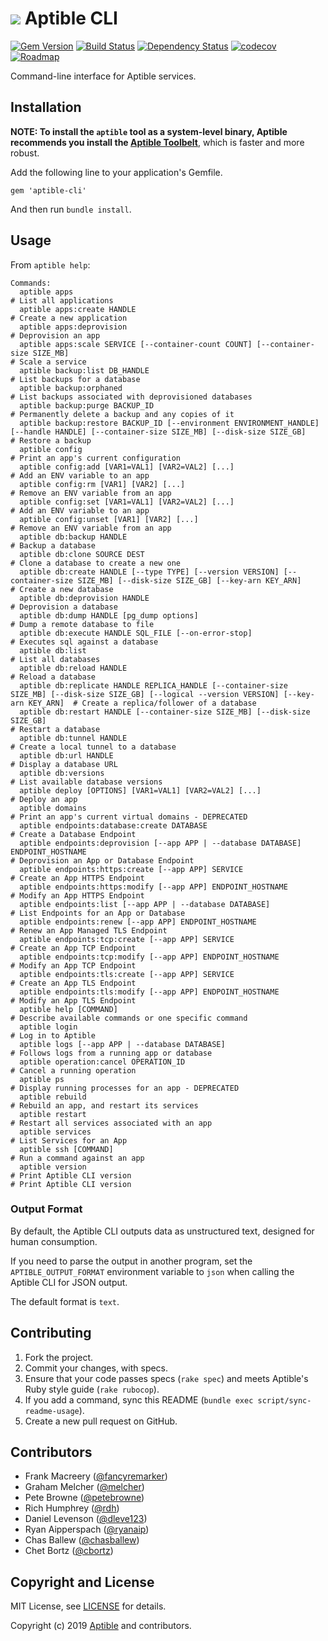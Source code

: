 # ![](https://raw.github.com/aptible/straptible/master/lib/straptible/rails/templates/public.api/icon-60px.png) Aptible CLI

[![Gem Version](https://badge.fury.io/rb/aptible-cli.png)](https://rubygems.org/gems/aptible-cli)
[![Build Status](https://travis-ci.org/aptible/aptible-cli.png?branch=master)](https://travis-ci.org/aptible/aptible-cli)
[![Dependency Status](https://gemnasium.com/aptible/aptible-cli.png)](https://gemnasium.com/aptible/aptible-cli)
[![codecov](https://codecov.io/gh/aptible/aptible-cli/branch/master/graph/badge.svg)](https://codecov.io/gh/aptible/aptible-cli)
[![Roadmap](https://badge.waffle.io/aptible/aptible-cli.svg?label=ready&title=roadmap)](http://waffle.io/aptible/aptible-cli)

Command-line interface for Aptible services.

## Installation

**NOTE: To install the `aptible` tool as a system-level binary, Aptible
recommends you install the
[Aptible Toolbelt](https://support.aptible.com/toolbelt/)**, which is faster
and more robust.

Add the following line to your application's Gemfile.

    gem 'aptible-cli'

And then run `bundle install`.


## Usage

From `aptible help`:

<!-- BEGIN USAGE -->
```
Commands:
  aptible apps                                                                                                                                   # List all applications
  aptible apps:create HANDLE                                                                                                                     # Create a new application
  aptible apps:deprovision                                                                                                                       # Deprovision an app
  aptible apps:scale SERVICE [--container-count COUNT] [--container-size SIZE_MB]                                                                # Scale a service
  aptible backup:list DB_HANDLE                                                                                                                  # List backups for a database
  aptible backup:orphaned                                                                                                                        # List backups associated with deprovisioned databases
  aptible backup:purge BACKUP_ID                                                                                                                 # Permanently delete a backup and any copies of it
  aptible backup:restore BACKUP_ID [--environment ENVIRONMENT_HANDLE] [--handle HANDLE] [--container-size SIZE_MB] [--disk-size SIZE_GB]         # Restore a backup
  aptible config                                                                                                                                 # Print an app's current configuration
  aptible config:add [VAR1=VAL1] [VAR2=VAL2] [...]                                                                                               # Add an ENV variable to an app
  aptible config:rm [VAR1] [VAR2] [...]                                                                                                          # Remove an ENV variable from an app
  aptible config:set [VAR1=VAL1] [VAR2=VAL2] [...]                                                                                               # Add an ENV variable to an app
  aptible config:unset [VAR1] [VAR2] [...]                                                                                                       # Remove an ENV variable from an app
  aptible db:backup HANDLE                                                                                                                       # Backup a database
  aptible db:clone SOURCE DEST                                                                                                                   # Clone a database to create a new one
  aptible db:create HANDLE [--type TYPE] [--version VERSION] [--container-size SIZE_MB] [--disk-size SIZE_GB] [--key-arn KEY_ARN]                # Create a new database
  aptible db:deprovision HANDLE                                                                                                                  # Deprovision a database
  aptible db:dump HANDLE [pg_dump options]                                                                                                       # Dump a remote database to file
  aptible db:execute HANDLE SQL_FILE [--on-error-stop]                                                                                           # Executes sql against a database
  aptible db:list                                                                                                                                # List all databases
  aptible db:reload HANDLE                                                                                                                       # Reload a database
  aptible db:replicate HANDLE REPLICA_HANDLE [--container-size SIZE_MB] [--disk-size SIZE_GB] [--logical --version VERSION] [--key-arn KEY_ARN]  # Create a replica/follower of a database
  aptible db:restart HANDLE [--container-size SIZE_MB] [--disk-size SIZE_GB]                                                                     # Restart a database
  aptible db:tunnel HANDLE                                                                                                                       # Create a local tunnel to a database
  aptible db:url HANDLE                                                                                                                          # Display a database URL
  aptible db:versions                                                                                                                            # List available database versions
  aptible deploy [OPTIONS] [VAR1=VAL1] [VAR2=VAL2] [...]                                                                                         # Deploy an app
  aptible domains                                                                                                                                # Print an app's current virtual domains - DEPRECATED
  aptible endpoints:database:create DATABASE                                                                                                     # Create a Database Endpoint
  aptible endpoints:deprovision [--app APP | --database DATABASE] ENDPOINT_HOSTNAME                                                              # Deprovision an App or Database Endpoint
  aptible endpoints:https:create [--app APP] SERVICE                                                                                             # Create an App HTTPS Endpoint
  aptible endpoints:https:modify [--app APP] ENDPOINT_HOSTNAME                                                                                   # Modify an App HTTPS Endpoint
  aptible endpoints:list [--app APP | --database DATABASE]                                                                                       # List Endpoints for an App or Database
  aptible endpoints:renew [--app APP] ENDPOINT_HOSTNAME                                                                                          # Renew an App Managed TLS Endpoint
  aptible endpoints:tcp:create [--app APP] SERVICE                                                                                               # Create an App TCP Endpoint
  aptible endpoints:tcp:modify [--app APP] ENDPOINT_HOSTNAME                                                                                     # Modify an App TCP Endpoint
  aptible endpoints:tls:create [--app APP] SERVICE                                                                                               # Create an App TLS Endpoint
  aptible endpoints:tls:modify [--app APP] ENDPOINT_HOSTNAME                                                                                     # Modify an App TLS Endpoint
  aptible help [COMMAND]                                                                                                                         # Describe available commands or one specific command
  aptible login                                                                                                                                  # Log in to Aptible
  aptible logs [--app APP | --database DATABASE]                                                                                                 # Follows logs from a running app or database
  aptible operation:cancel OPERATION_ID                                                                                                          # Cancel a running operation
  aptible ps                                                                                                                                     # Display running processes for an app - DEPRECATED
  aptible rebuild                                                                                                                                # Rebuild an app, and restart its services
  aptible restart                                                                                                                                # Restart all services associated with an app
  aptible services                                                                                                                               # List Services for an App
  aptible ssh [COMMAND]                                                                                                                          # Run a command against an app
  aptible version                                                                                                                                # Print Aptible CLI version                                                                                                                       # Print Aptible CLI version
```
<!-- END USAGE -->

### Output Format

By default, the Aptible CLI outputs data as unstructured text, designed for human consumption.

If you need to parse the output in another program, set the `APTIBLE_OUTPUT_FORMAT` environment variable to `json` when calling the Aptible CLI for JSON output.

The default format is `text`.

## Contributing

1. Fork the project.
1. Commit your changes, with specs.
1. Ensure that your code passes specs (`rake spec`) and meets Aptible's Ruby style guide (`rake rubocop`).
1. If you add a command, sync this README (`bundle exec script/sync-readme-usage`).
1. Create a new pull request on GitHub.

## Contributors

* Frank Macreery ([@fancyremarker](https://github.com/fancyremarker))
* Graham Melcher ([@melcher](https://github.com/melcher))
* Pete Browne ([@petebrowne](https://github.com/petebrowne))
* Rich Humphrey ([@rdh](https://github.com/rdh))
* Daniel Levenson ([@dleve123](https://github.com/dleve123))
* Ryan Aipperspach ([@ryanaip](https://github.com/ryanaip))
* Chas Ballew ([@chasballew](https://github.com/chasballew))
* Chet Bortz ([@cbortz](https://github.com/cbortz))

## Copyright and License

MIT License, see [LICENSE](LICENSE.md) for details.

Copyright (c) 2019 [Aptible](https://www.aptible.com) and contributors.
